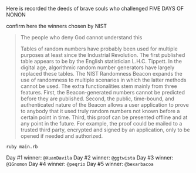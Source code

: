 Here is recorded the deeds of brave souls who challenged FIVE DAYS OF NONON

confirm here the winners chosen by NIST

> The people who deny God cannot understand this
>
> Tables of random numbers have probably been used for multiple purposes at least since the Industrial Revolution. 
> The first published table appears to be by the English statistician L.H.C. Tippett. In the digital age, algorithmic random number generators have largely replaced these tables. 
> The NIST Randomness Beacon expands the use of randomness to multiple scenarios in which the latter methods cannot be used. 
> The extra functionalities stem mainly from three features. First, the Beacon-generated numbers cannot be predicted before they are published. 
> Second, the public, time-bound, and authenticated nature of the Beacon allows a user application to prove to anybody that it used truly random numbers not known before a certain point in time. 
> Third, this proof can be presented offline and at any point in the future. 
> For example, the proof could be mailed to a trusted third party, encrypted and signed by an application, only to be opened if needed and authorized.

```ruby main.rb```

Day #1 winner: ```@XuanDavila```
Day #2 winner: ```@ggtwista```
Day #3 winner: ```@1Gnomon```
Day #4 winner: ```@peqrio```
Day #5 winner: ```@bexarbacoa```
